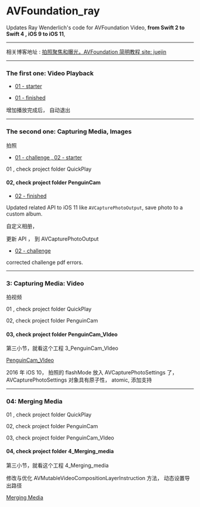 # AVFoundation_ray
Updates Ray Wenderlich's code for AVFoundation Video, <strong>from Swift 2 to Swift 4 , iOS 9 to iOS 11</strong>, 


<hr>


相关博客地址 : [拍照聚焦和曝光，AVFoundation 简明教程 site: juejin](https://juejin.im/post/5bc2123ee51d450e6c75157d)


<hr>

### The first one: Video Playback 

* [01 - starter](https://github.com/BoxDengJZ/AVFoundation_ray/archive/v1.0.0.zip)

* [01 - finished](https://github.com/BoxDengJZ/AVFoundation_ray/archive/v1.0.1.zip)

 增加播放完成后， 自动退出

<hr>

### The second one: Capturing Media, Images
拍照


* [01 - challenge , 02 - starter ](https://github.com/BoxDengJZ/AVFoundation_ray/archive/v1.0.2.zip)

01 , check project folder QuickPlay

#### 02, check  project folder PenguinCam

* [ 02 - finished ](https://github.com/BoxDengJZ/AVFoundation_ray/archive/v1.0.3.zip)

Updated related API to iOS 11 like `AVCapturePhotoOutput`, 
 save photo to a custom album.  
 
 自定义相册，
 
 更新 API ， 到 AVCapturePhotoOutput
 
* [ 02 - challenge ](https://github.com/BoxDengJZ/AVFoundation_ray/archive/v1.0.4.zip)

corrected challenge pdf errors. 


<hr>


### 3: Capturing Media: Video
拍视频


01 , check project folder QuickPlay


02,  check project folder PenguinCam

####  03,   check project folder PenguinCam_VIdeo
第三小节，就看这个工程 3_PenguinCam_VIdeo

 [PenguinCam_VIdeo ](https://github.com/BoxDengJZ/AVFoundation_ray/archive/v1.0.5.zip) 

2016 年 iOS 10， 拍照的 flashMode 放入 AVCapturePhotoSettings 了，AVCapturePhotoSettings 对象具有原子性， atomic, 添加支持 


<hr>


### 04: Merging Media

01 , check project folder QuickPlay


02,  check project folder PenguinCam

03,   check project folder PenguinCam_VIdeo

####  04, check project folder 4_Merging_media
第三小节，就看这个工程  4_Merging_media

修改与优化 AVMutableVideoCompositionLayerInstruction 方法，
动态设置导出路径


[Merging Media ](https://github.com/BoxDengJZ/AVFoundation_ray/archive/v1.0.6.zip) 
